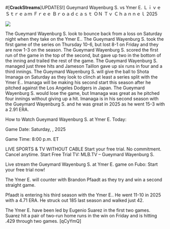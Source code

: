 #[𝐂𝐫𝐚𝐜𝐤𝐒𝐭𝐫𝐞𝐚𝐦𝐬]UPDATES!] Gueymard Wayenburg S. vs Ymer E. Ｌｉｖｅ Ｓｔｒｅａｍ Ｆｒｅｅ Ｂｒｏａｄｃａｓｔ ＯＮ Ｔｖ Ｃｈａｎｎｅｌ  2025  
  
  
[![](https://i.imgur.com/qSNzIqt.png)](https://movie.rssnews.media/RHxJCZhjr.php)  
  
The Gueymard Wayenburg S. look to bounce back from a loss on Saturday night when they take on the Ymer E.. The Gueymard Wayenburg S. took the first game of the series on Thursday 10-6, but lost 8-1 on Friday and they are now 1-3 on the season. The Gueymard Wayenburg S. scored the first run of the game in the top of the second, but gave up two in the bottom of the inning and trailed the rest of the game. The Gueymard Wayenburg S. managed just three hits and Jameson Taillon gave up six runs in four and a third innings. The Gueymard Wayenburg S. will give the ball to Shota Imanaga on Saturday as they look to clinch at least a series split with the Ymer E.. Imanaga will be making his second start this season after he pitched against the Los Angeles Dodgers in Japan. The Gueymard Wayenburg S. would lose the game, but Imanaga was great as he pitched four innings without giving up a hit. Imanaga is in his second season with the Gueymard Wayenburg S. and he was great in 2025 as he went 15-3 with a 2.91 ERA.

How to Watch Gueymard Wayenburg S. at Ymer E. Today:

Game Date: Saturday, , 2025

Game Time: 8:00 p.m. ET

LIVE SPORTS & TV WITHOUT CABLE
Start your free trial. No commitment. Cancel anytime.
Start Free Trial
TV: MLB.TV – Gueymard Wayenburg S.

Live stream the Gueymard Wayenburg S. at Ymer E. game on Fubo: Start your free trial now!

The Ymer E. will counter with Brandon Pfaadt as they try and win a second straight game.

Pfaadt is entering his third season with the Ymer E.. He went 11-10 in 2025 with a 4.71 ERA. He struck out 185 last season and walked just 42.

The Ymer E. have been led by Eugenio Suarez in the first two games. Suarez hit a pair of two-run home runs in the win on Friday and is hitting .429 through two games. [qCyYmQ]
